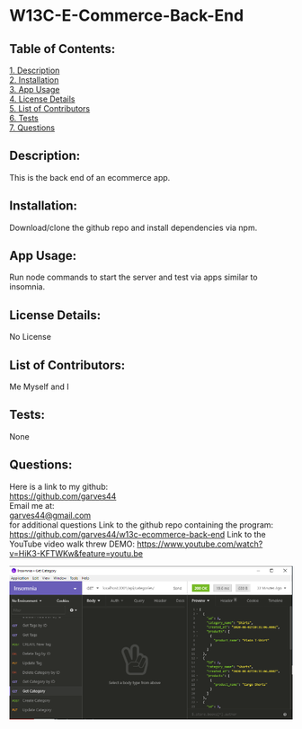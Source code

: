 # W13C-E-Commerce-Back-End 
  
## Table of Contents:  
[1. Description](#Description)  
[2. Installation](#Installation)  
[3. App Usage](#App-Usage)  
[4. License Details](#License-Details)  
[5. List of Contributors](#List-of-Contributors)  
[6. Tests](#Tests)  
[7. Questions](#Questions)  
## Description:
This is the back end of an ecommerce app.
## Installation:
Download/clone the github repo and install dependencies via npm.
## App Usage:
Run node commands to start the server and test via apps similar to insomnia.
## License Details:  
 No License 
## List of Contributors:
Me Myself and I
## Tests:
None
## Questions:
 Here is a link to my github:  
https://github.com/garves44  
 Email me at:  
garves44@gmail.com  
for additional questions
Link to the github repo containing the program:
https://github.com/garves44/w13c-ecommerce-back-end
Link to the YouTube video walk threw DEMO:
https://www.youtube.com/watch?v=HiK3-KFTWKw&feature=youtu.be

![](/assets/images/Capture.PNG) 

